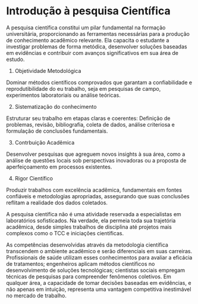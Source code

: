 # Introdução à pesquisa Científica

A pesquisa científica constitui um pilar fundamental na formação universitária, proporcionando as ferramentas necessárias para a produção de conhecimento acadêmico relevante. Ela capacita o estudante a investigar problemas de forma metódica, desenvolver soluções baseadas em evidências e contribuir com avanços significativos em sua área de estudo.

1. Objetividade Metodológica

Dominar métodos científicos comprovados que garantam a confiabilidade e reprodutibilidade do eu trabalho, seja em pesquisas de campo, experimentos laboratoriais ou análise teóricas.

2. Sistematização do conhecimento

Estruturar seu trabalho em etapas claras e coerentes: Definição de problemas, revisão, bibliografia, coleta de dados, análise criteriosa e formulação de conclusões fundamentais.

3. Contrbuição Acadêmica

Desenvolver pesquisas que agreguem novos insights à sua área, como a análise de questões locais sob perspectivas inovadoras ou a proposta de aperfeiçoamento em processos existentes.

4. Rigor Científico

Produzir trabalhos com excelência acadêmica, fundamentais em fontes confiáveis e metodologias apropriadas, assegurando que suas conclusões reflitam a realidade dos dados coletados.

A pesquisa científica não é uma atividade reservada a especialistas em laboratórios sofisticados. Na verdade, ela permeia toda sua trajetória acadêmica, desde simples trabalhos de disciplina até projetos mais complexos como o TCC e iniciações científicas.

As competências desenvolvidas através da metodologia científica transcendem o ambiente acadêmico e serão diferenciais em suas carreiras. Profissionais de saúde utilizam esses conhecimentos para avaliar a eficácia de tratamentos; engenheiros aplicam métodos científicos no desenvolvimento de soluções tecnológicas; cientistas sociais empregam técnicas de pesquisas para compreender fenômenos coletivos. Em qualquer área, a capacidade de tomar decisões baseadas em evidências, e não apenas em intuição, representa uma vantagem competitiva inestimável no mercado de trabalho.